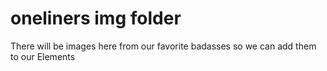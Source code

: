 # oneliners img folder
There will be images here from our favorite badasses so we can add them to our <card> Elements
